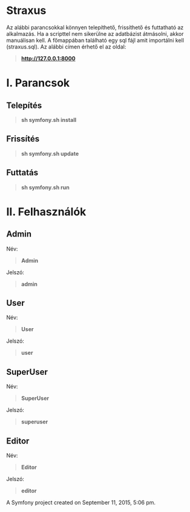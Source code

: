 Straxus
=======
Az alábbi parancsokkal könnyen telepíthető, frissíthető és futtatható az alkalmazás.
Ha a scripttel nem sikerülne az adatbázist átmásolni, akkor manuálisan kell. 
A főmappában található egy sql fájl amit importálni kell (straxus.sql).
Az alábbi címen érhető el az oldal:
> **http://127.0.0.1:8000**

# I. Parancsok

Telepítés
---------------------------
> **sh symfony.sh install**

Frissítés
---------------------------
> **sh symfony.sh update**

Futtatás
---------------------------
> **sh symfony.sh run**

# II. Felhasználók

Admin
---------------------------

Név:
> **Admin**

Jelszó:
> **admin**

User
---------------------------

Név:
> **User**

Jelszó:
> **user**

SuperUser
---------------------------

Név:
> **SuperUser**

Jelszó:
> **superuser**

Editor
---------------------------

Név:
> **Editor**

Jelszó:
> **editor**


A Symfony project created on September 11, 2015, 5:06 pm.
